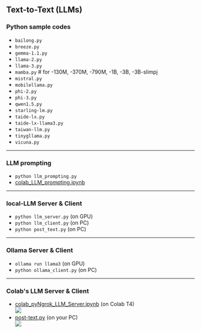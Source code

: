 ## Text-to-Text (LLMs)

### Python sample codes
* `bailong.py`
* `breeze.py`
* `gemma-1.1.py`
* `llama-2.py`
* `llama-3.py`
* `mamba.py` # for -130M, -370M, -790M, -1B, -3B, -3B-slimpj
* `mistral.py`
* `mobilellama.py`
* `phi-2.py`
* `phi-3.py`
* `qwen1.5.py`
* `starling-lm.py`
* `taide-lx.py`
* `taide-lx-llama3.py`
* `taiwan-llm.py`
* `tinygllama.py`
* `vicuna.py`

---
### LLM prompting
* `python llm_prompting.py`
* [colab_LLM_prompting.ipynb](https://github.com/rkuo2000/GenAI/blob/main/Text-to-Text/colab_LLM_prompting.ipynb)
  
---
### local-LLM Server & Client
* `python llm_server.py` (on GPU)
* `python llm_client.py` (on PC)
* `python post_text.py` (on PC)

---
### Ollama Server & Client
* `ollama run llama3` (on GPU)
* `python ollama_client.py` (on PC)
  
---
### Colab's LLM Server & Client
* [colab_pyNgrok_LLM_Server.ipynb](https://github.com/rkuo2000/GenAI/blob/main/Text-to-Text/colab_pyNgrok_LLM_Server.ipynb) (on Colab T4)<br>
![](https://github.com/rkuo2000/GenAI/blob/main/assets/pyngrok_LLM_Server.png?raw=true)
* [post-text.py](https://github.com/rkuo2000/GenAI/blob/main/Text-to-Text/post_text.py) (on your PC)<br>
![](https://github.com/rkuo2000/GenAI/blob/main/assets/pyngrok_post_text.png?raw=true)
